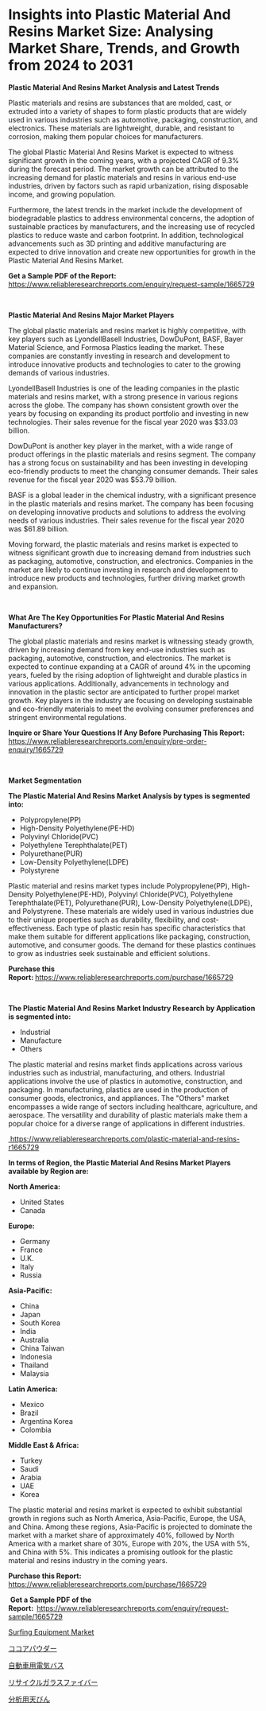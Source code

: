 <p><h1>Insights into Plastic Material And Resins Market Size: Analysing Market Share, Trends, and Growth from 2024 to 2031</h1></p><p><strong>Plastic Material And Resins Market Analysis and Latest Trends</strong></p>
<p><p>Plastic materials and resins are substances that are molded, cast, or extruded into a variety of shapes to form plastic products that are widely used in various industries such as automotive, packaging, construction, and electronics. These materials are lightweight, durable, and resistant to corrosion, making them popular choices for manufacturers.</p><p>The global Plastic Material And Resins Market is expected to witness significant growth in the coming years, with a projected CAGR of 9.3% during the forecast period. The market growth can be attributed to the increasing demand for plastic materials and resins in various end-use industries, driven by factors such as rapid urbanization, rising disposable income, and growing population.</p><p>Furthermore, the latest trends in the market include the development of biodegradable plastics to address environmental concerns, the adoption of sustainable practices by manufacturers, and the increasing use of recycled plastics to reduce waste and carbon footprint. In addition, technological advancements such as 3D printing and additive manufacturing are expected to drive innovation and create new opportunities for growth in the Plastic Material And Resins Market.</p></p>
<p><strong>Get a Sample PDF of the Report:&nbsp;</strong> <a href="https://www.reliableresearchreports.com/enquiry/request-sample/1665729">https://www.reliableresearchreports.com/enquiry/request-sample/1665729</a></p>
<p>&nbsp;</p>
<p><strong>Plastic Material And Resins Major Market Players</strong></p>
<p><p>The global plastic materials and resins market is highly competitive, with key players such as LyondellBasell Industries, DowDuPont, BASF, Bayer Material Science, and Formosa Plastics leading the market. These companies are constantly investing in research and development to introduce innovative products and technologies to cater to the growing demands of various industries.</p><p>LyondellBasell Industries is one of the leading companies in the plastic materials and resins market, with a strong presence in various regions across the globe. The company has shown consistent growth over the years by focusing on expanding its product portfolio and investing in new technologies. Their sales revenue for the fiscal year 2020 was $33.03 billion.</p><p>DowDuPont is another key player in the market, with a wide range of product offerings in the plastic materials and resins segment. The company has a strong focus on sustainability and has been investing in developing eco-friendly products to meet the changing consumer demands. Their sales revenue for the fiscal year 2020 was $53.79 billion.</p><p>BASF is a global leader in the chemical industry, with a significant presence in the plastic materials and resins market. The company has been focusing on developing innovative products and solutions to address the evolving needs of various industries. Their sales revenue for the fiscal year 2020 was $61.89 billion.</p><p>Moving forward, the plastic materials and resins market is expected to witness significant growth due to increasing demand from industries such as packaging, automotive, construction, and electronics. Companies in the market are likely to continue investing in research and development to introduce new products and technologies, further driving market growth and expansion.</p></p>
<p>&nbsp;</p>
<p><strong>What Are The Key Opportunities For Plastic Material And Resins Manufacturers?</strong></p>
<p><p>The global plastic materials and resins market is witnessing steady growth, driven by increasing demand from key end-use industries such as packaging, automotive, construction, and electronics. The market is expected to continue expanding at a CAGR of around 4% in the upcoming years, fueled by the rising adoption of lightweight and durable plastics in various applications. Additionally, advancements in technology and innovation in the plastic sector are anticipated to further propel market growth. Key players in the industry are focusing on developing sustainable and eco-friendly materials to meet the evolving consumer preferences and stringent environmental regulations.</p></p>
<p><strong>Inquire or Share Your Questions If Any Before Purchasing This Report:</strong> <a href="https://www.reliableresearchreports.com/enquiry/pre-order-enquiry/1665729">https://www.reliableresearchreports.com/enquiry/pre-order-enquiry/1665729</a></p>
<p>&nbsp;</p>
<p><strong>Market Segmentation</strong></p>
<p><strong>The Plastic Material And Resins Market Analysis by types is segmented into:</strong></p>
<p><ul><li>Polypropylene(PP)</li><li>High-Density Polyethylene(PE-HD)</li><li>Polyvinyl Chloride(PVC)</li><li>Polyethylene Terephthalate(PET)</li><li>Polyurethane(PUR)</li><li>Low-Density Polyethylene(LDPE)</li><li>Polystyrene</li></ul></p>
<p><p>Plastic material and resins market types include Polypropylene(PP), High-Density Polyethylene(PE-HD), Polyvinyl Chloride(PVC), Polyethylene Terephthalate(PET), Polyurethane(PUR), Low-Density Polyethylene(LDPE), and Polystyrene. These materials are widely used in various industries due to their unique properties such as durability, flexibility, and cost-effectiveness. Each type of plastic resin has specific characteristics that make them suitable for different applications like packaging, construction, automotive, and consumer goods. The demand for these plastics continues to grow as industries seek sustainable and efficient solutions.</p></p>
<p><strong>Purchase this Report:&nbsp;</strong><a href="https://www.reliableresearchreports.com/purchase/1665729">https://www.reliableresearchreports.com/purchase/1665729</a></p>
<p>&nbsp;</p>
<p><strong>The Plastic Material And Resins Market Industry Research by Application is segmented into:</strong></p>
<p><ul><li>Industrial</li><li>Manufacture</li><li>Others</li></ul></p>
<p><p>The plastic material and resins market finds applications across various industries such as industrial, manufacturing, and others. Industrial applications involve the use of plastics in automotive, construction, and packaging. In manufacturing, plastics are used in the production of consumer goods, electronics, and appliances. The "Others" market encompasses a wide range of sectors including healthcare, agriculture, and aerospace. The versatility and durability of plastic materials make them a popular choice for a diverse range of applications in different industries.</p></p>
<p><a href="https://www.reliableresearchreports.com/plastic-material-and-resins-r1665729">&nbsp;https://www.reliableresearchreports.com/plastic-material-and-resins-r1665729</a></p>
<p><strong>In terms of Region, the Plastic Material And Resins Market Players available by Region are:</strong></p>
<p>
    <p> <strong> North America: </strong>
        <ul>
            <li>United States</li>
            <li>Canada</li>
        </ul>
        </p> 
    <p> <strong> Europe: </strong>
        <ul>
            <li>Germany</li>
            <li>France</li>
            <li>U.K.</li>
            <li>Italy</li>
            <li>Russia</li>
        </ul>
        </p> 
    <p> <strong> Asia-Pacific: </strong>
        <ul>
            <li>China</li>
            <li>Japan</li>
            <li>South Korea</li>
            <li>India</li>
            <li>Australia</li>
            <li>China Taiwan</li>
            <li>Indonesia</li>
            <li>Thailand</li>
            <li>Malaysia</li>
        </ul>
        </p> 
    <p> <strong> Latin America: </strong>
        <ul>
            <li>Mexico</li>
            <li>Brazil</li>
            <li>Argentina Korea</li>
            <li>Colombia</li>
        </ul>
        </p> 
    <p> <strong> Middle East & Africa: </strong>
        <ul>
            <li>Turkey</li>
            <li>Saudi</li>
            <li>Arabia</li>
            <li>UAE</li>
            <li>Korea</li>
        </ul>
    </p>
    </p>
<p><p>The plastic material and resins market is expected to exhibit substantial growth in regions such as North America, Asia-Pacific, Europe, the USA, and China. Among these regions, Asia-Pacific is projected to dominate the market with a market share of approximately 40%, followed by North America with a market share of 30%, Europe with 20%, the USA with 5%, and China with 5%. This indicates a promising outlook for the plastic material and resins industry in the coming years.</p></p>
<p><strong>Purchase this Report: </strong><a href="https://www.reliableresearchreports.com/purchase/1665729">https://www.reliableresearchreports.com/purchase/1665729</a></p>
<p>&nbsp;<strong>Get a Sample PDF of the Report:&nbsp;&nbsp;</strong><a href="https://www.reliableresearchreports.com/enquiry/request-sample/1665729">https://www.reliableresearchreports.com/enquiry/request-sample/1665729</a></p>
<p><strong></strong></p>
<p><p><a href="https://issuu.com/reportprime-2/docs/surfing-equipment-market-size-2030.pptx">Surfing Equipment Market</a></p><p><a href="https://medium.com/@nicosmitham2023/%E3%82%B3%E3%82%B3%E3%82%A2%E3%83%91%E3%82%A6%E3%83%80%E3%83%BC%E3%83%9E%E3%83%BC%E3%82%B1%E3%83%83%E3%83%88%E3%81%AE%E3%83%88%E3%83%AC%E3%83%B3%E3%83%89%E3%81%A8%E5%B8%82%E5%A0%B4%E5%88%86%E6%9E%90%E3%81%AF-2024%E5%B9%B4%E3%81%8B%E3%82%892031%E5%B9%B4%E3%81%BE%E3%81%A7%E3%81%AE%E6%9C%9F%E9%96%93%E3%81%AB%E4%BA%88%E6%B8%AC%E3%81%95%E3%82%8C%E3%81%A6%E3%81%84%E3%81%BE%E3%81%99-5bb65abe6379">ココアパウダー</a></p><p><a href="https://github.com/one-cool-chick/Market-Research-Report-List-1/blob/main/958926561970.md">自動車用電気バス</a></p><p><a href="https://medium.com/@brayanborer2023/%E3%83%AA%E3%82%B5%E3%82%A4%E3%82%AF%E3%83%AB%E3%81%95%E3%82%8C%E3%81%9F%E3%82%AC%E3%83%A9%E3%82%B9%E7%B9%8A%E7%B6%AD%E5%B8%82%E5%A0%B4%E3%81%AF-%E5%B8%82%E5%A0%B4%E3%82%B7%E3%82%A7%E3%82%A2-%E5%B8%82%E5%A0%B4%E3%83%88%E3%83%AC%E3%83%B3%E3%83%89-%E5%B8%82%E5%A0%B4%E6%88%90%E9%95%B7%E3%81%AB%E9%96%A2%E3%81%99%E3%82%8B%E6%83%85%E5%A0%B1%E3%82%92%E6%8F%90%E4%BE%9B%E3%81%97%E3%81%BE%E3%81%99-25016ddeb364">リサイクルガラスファイバー</a></p><p><a href="https://github.com/CarlieShields/Market-Research-Report-List-1/blob/main/422526861971.md">分析用天びん</a></p></p>
